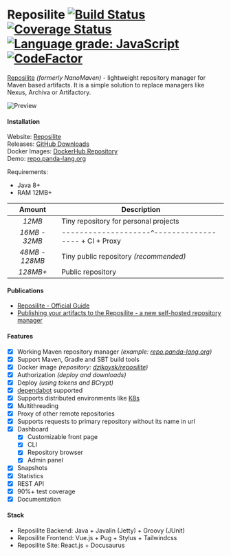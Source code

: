 # Reposilite [![Build Status](https://travis-ci.com/dzikoysk/reposilite.svg?branch=master)](https://travis-ci.com/dzikoysk/reposilite) [![Coverage Status](https://coveralls.io/repos/github/dzikoysk/reposilite/badge.svg?branch=master)](https://coveralls.io/github/dzikoysk/reposilite?branch=master) [![Language grade: JavaScript](https://img.shields.io/lgtm/grade/javascript/g/dzikoysk/reposilite.svg?logo=lgtm&logoWidth=18)](https://lgtm.com/projects/g/dzikoysk/reposilite/context:javascript) [![CodeFactor](https://www.codefactor.io/repository/github/dzikoysk/reposilite/badge/master)](https://www.codefactor.io/repository/github/dzikoysk/reposilite/overview/master) 

[Reposilite](https://reposilite.com) *(formerly NanoMaven)* - lightweight repository manager for Maven based artifacts. 
It is a simple solution to replace managers like Nexus, Archiva or Artifactory. 

![Preview](https://user-images.githubusercontent.com/4235722/83757901-7c96e300-a671-11ea-9881-f0b85f058a6c.png)

#### Installation
Website: [Reposilite](https://reposilite.com) <br>
Releases: [GitHub Downloads](https://github.com/dzikoysk/reposilite/releases) <br>
Docker Images: [DockerHub Repository](https://hub.docker.com/r/dzikoysk/reposilite) <br>
Demo: [repo.panda-lang.org](https://repo.panda-lang.org) <br>

Requirements: 
* Java 8+
* RAM 12MB+

| Amount | Description |
|:------:|-------------|
| *12MB* | Tiny repository for personal projects |
| *16MB* - *32MB* | *--------------------^------------------* + CI + Proxy |
| *48MB - 128MB* | Tiny public repository *(recommended)* |
| *128MB+* | Public repository | 

#### Publications
* [Reposilite - Official Guide](https://reposilite.com/docs/about)
* [Publishing your artifacts to the Reposilite - a new self-hosted repository manager ](https://dev.to/dzikoysk/publishing-your-artifacts-to-the-reposilite-a-new-self-hosted-repository-manager-3n0h)

#### Features
* [x] Working Maven repository manager *(example: [repo.panda-lang.org](https://repo.panda-lang.org))*
* [x] Support Maven, Gradle and SBT build tools
* [x] Docker image *(repository: [dzikoysk/reposilite](https://hub.docker.com/r/dzikoysk/reposilite))*
* [x] Authorization *(deploy and downloads)*
* [x] Deploy *(using tokens and BCrypt)*
* [x] [dependabot](https://dependabot.com/) supported
* [x] Supports distributed environments like [K8s](https://github.com/dzikoysk/reposilite/issues/251#issuecomment-698974936)
* [x] Multithreading
* [x] Proxy of other remote repositories
* [x] Supports requests to primary repository without its name in url
* [x] Dashboard
  * [x] Customizable front page
  * [x] CLI
  * [x] Repository browser
  * [x] Admin panel
* [x] Snapshots
* [x] Statistics
* [x] REST API
* [x] 90%+ test coverage
* [x] Documentation

#### Stack
* Reposilite Backend: Java + Javalin (Jetty) + Groovy (JUnit)
* Reposilite Frontend: Vue.js + Pug + Stylus + Tailwindcss
* Reposilite Site: React.js + Docusaurus 
